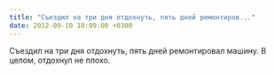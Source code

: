 ```yaml
---
title: "Съездил на три дня отдохнуть, пять дней ремонтиров..."
date: 2012-09-10 18:09:00 +0300
---
```


Съездил на три дня отдохнуть, пять дней ремонтировал машину. В целом, отдохнул не плохо.

